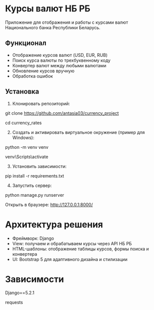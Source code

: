 # Курсы валют НБ РБ

Приложение для отображения и работы с курсами валют Национального банка Республики Беларусь.

## Функционал

- Отображение курсов валют (USD, EUR, RUB)
- Поиск курса валюты по трехбуквенному коду
- Конвертер валют между любыми валютами
- Обновление курсов вручную
- Обработка ошибок

## Установка

1. Клонировать репозиторий:

git clone https://github.com/antasia03/currency_project

cd currency_rates

2. Создать и активировать виртуальное окружение (пример для Windows):

python -m venv venv

venv\Scripts\activate

3. Установить зависимости:

pip install -r requirements.txt

4. Запустить сервер:

python manage.py runserver

Открыть в браузере: http://127.0.0.1:8000/

# Архитектура решения
- Фреймворк: Django
- View: получаем и обрабатываем курсы через API НБ РБ
- HTML-шаблоны: отображение таблицы курсов, формы поиска и конвертера
- UI: Bootstrap 5 для адаптивного дизайна и стилизации

# Зависимости
Django==5.2.1

requests
